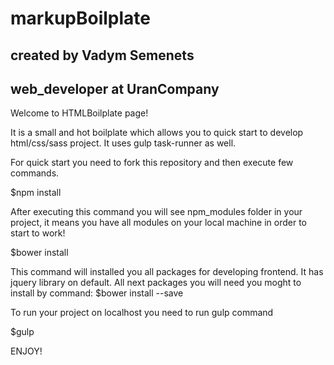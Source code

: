 # markupBoilplate
## created by Vadym Semenets
## web_developer at UranCompany

Welcome to HTMLBoilplate page!

It is a small and hot boilplate which allows you to quick start to develop html/css/sass project.
It uses gulp task-runner as well.

For quick start you need to fork this repository and then execute few commands.

$npm install 

After executing this command you will see npm_modules folder in your project, it means you have all modules on your local 
machine in order to start to work!

$bower install

This command will installed you all packages for developing frontend. It has jquery library on default. All next packages 
you will need you moght to install by command:
$bower install <package name> --save

To run your project on localhost you need to run gulp command

$gulp

ENJOY!
